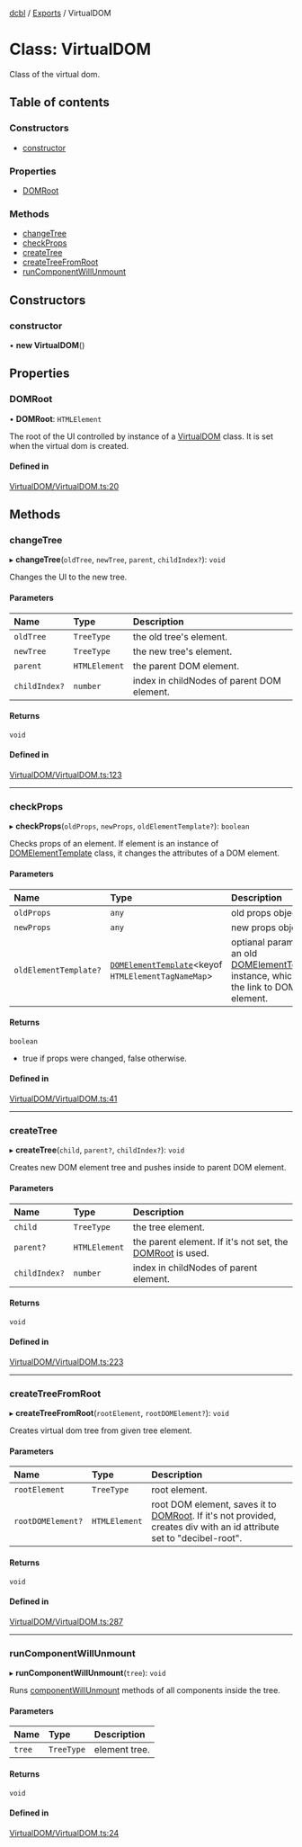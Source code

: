 [dcbl](../README.md) / [Exports](../modules.md) / VirtualDOM

# Class: VirtualDOM

Class of the virtual dom.

## Table of contents

### Constructors

- [constructor](VirtualDOM.md#constructor)

### Properties

- [DOMRoot](VirtualDOM.md#domroot)

### Methods

- [changeTree](VirtualDOM.md#changetree)
- [checkProps](VirtualDOM.md#checkprops)
- [createTree](VirtualDOM.md#createtree)
- [createTreeFromRoot](VirtualDOM.md#createtreefromroot)
- [runComponentWillUnmount](VirtualDOM.md#runcomponentwillunmount)

## Constructors

### constructor

• **new VirtualDOM**()

## Properties

### DOMRoot

• **DOMRoot**: `HTMLElement`

The root of the UI controlled by instance of a [VirtualDOM](VirtualDOM.md) class. It is set when the virtual dom is created.

#### Defined in

[VirtualDOM/VirtualDOM.ts:20](https://github.com/fidyay/dcbl/blob/6d857d5/VirtualDOM/VirtualDOM.ts#L20)

## Methods

### changeTree

▸ **changeTree**(`oldTree`, `newTree`, `parent`, `childIndex?`): `void`

Changes the UI to the new tree.

#### Parameters

| Name | Type | Description |
| :------ | :------ | :------ |
| `oldTree` | `TreeType` | the old tree's element. |
| `newTree` | `TreeType` | the new tree's element. |
| `parent` | `HTMLElement` | the parent DOM element. |
| `childIndex?` | `number` | index in childNodes of parent DOM element. |

#### Returns

`void`

#### Defined in

[VirtualDOM/VirtualDOM.ts:123](https://github.com/fidyay/dcbl/blob/6d857d5/VirtualDOM/VirtualDOM.ts#L123)

___

### checkProps

▸ **checkProps**(`oldProps`, `newProps`, `oldElementTemplate?`): `boolean`

Checks props of an element. If element is an instance of [DOMElementTemplate](DOMElementTemplate.md) class, it changes the attributes of a DOM element.

#### Parameters

| Name | Type | Description |
| :------ | :------ | :------ |
| `oldProps` | `any` | old props object. |
| `newProps` | `any` | new props object. |
| `oldElementTemplate?` | [`DOMElementTemplate`](DOMElementTemplate.md)<keyof `HTMLElementTagNameMap`\> | optianal parameter of an old [DOMElementTemplate's](DOMElementTemplate.md) instance, which stores the link to DOM element. |

#### Returns

`boolean`

- true if props were changed, false otherwise.

#### Defined in

[VirtualDOM/VirtualDOM.ts:41](https://github.com/fidyay/dcbl/blob/6d857d5/VirtualDOM/VirtualDOM.ts#L41)

___

### createTree

▸ **createTree**(`child`, `parent?`, `childIndex?`): `void`

Creates new DOM element tree and pushes inside to parent DOM element.

#### Parameters

| Name | Type | Description |
| :------ | :------ | :------ |
| `child` | `TreeType` | the tree element. |
| `parent?` | `HTMLElement` | the parent element. If it's not set, the [DOMRoot](VirtualDOM.md#domroot) is used. |
| `childIndex?` | `number` | index in childNodes of parent element. |

#### Returns

`void`

#### Defined in

[VirtualDOM/VirtualDOM.ts:223](https://github.com/fidyay/dcbl/blob/6d857d5/VirtualDOM/VirtualDOM.ts#L223)

___

### createTreeFromRoot

▸ **createTreeFromRoot**(`rootElement`, `rootDOMElement?`): `void`

Creates virtual dom tree from given tree element.

#### Parameters

| Name | Type | Description |
| :------ | :------ | :------ |
| `rootElement` | `TreeType` | root element. |
| `rootDOMElement?` | `HTMLElement` | root DOM element, saves it to [DOMRoot](VirtualDOM.md#domroot). If it's not provided, creates div with an id attribute set to "decibel-root". |

#### Returns

`void`

#### Defined in

[VirtualDOM/VirtualDOM.ts:287](https://github.com/fidyay/dcbl/blob/6d857d5/VirtualDOM/VirtualDOM.ts#L287)

___

### runComponentWillUnmount

▸ **runComponentWillUnmount**(`tree`): `void`

Runs [componentWillUnmount](Component.md#componentwillunmount) methods of all components inside the tree.

#### Parameters

| Name | Type | Description |
| :------ | :------ | :------ |
| `tree` | `TreeType` | element tree. |

#### Returns

`void`

#### Defined in

[VirtualDOM/VirtualDOM.ts:24](https://github.com/fidyay/dcbl/blob/6d857d5/VirtualDOM/VirtualDOM.ts#L24)
